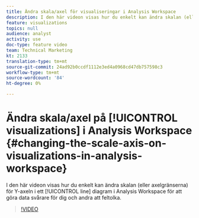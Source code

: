 ```yaml
---
title: Ändra skala/axel för visualiseringar i Analysis Workspace
description: I den här videon visas hur du enkelt kan ändra skalan (eller axelgränserna) för Y-axeln i ett linjediagram i Analysis Workspace för att göra data svårare för dig och andra att feltolka.
feature: visualizations
topics: null
audience: analyst
activity: use
doc-type: feature video
team: Technical Marketing
kt: 2133
translation-type: tm+mt
source-git-commit: 24ad92b0ccdf1112e3ed4a0968cd47db757598c3
workflow-type: tm+mt
source-wordcount: '84'
ht-degree: 0%

---
```



# Ändra skala/axel på [!UICONTROL visualizations] i Analysis Workspace {#changing-the-scale-axis-on-visualizations-in-analysis-workspace}

I den här videon visas hur du enkelt kan ändra skalan (eller axelgränserna) för Y-axeln i ett [!UICONTROL line] diagram i Analysis Workspace för att göra data svårare för dig och andra att feltolka.

>[!VIDEO](https://video.tv.adobe.com/v/24708/?quality=12)
